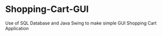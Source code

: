 # Shopping-Cart-GUI
Use of SQL Database and Java Swing to make simple GUI Shopping Cart Application
